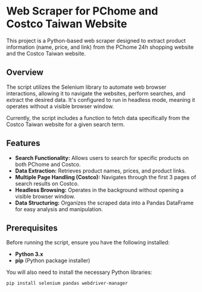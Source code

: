 # Web Scraper for PChome and Costco Taiwan Website

This project is a Python-based web scraper designed to extract product information (name, price, and link) from the PChome 24h shopping website and the Costco Taiwan website.

## Overview

The script utilizes the Selenium library to automate web browser interactions, allowing it to navigate the websites, perform searches, and extract the desired data. It's configured to run in headless mode, meaning it operates without a visible browser window.

Currently, the script includes a function to fetch data specifically from the Costco Taiwan website for a given search term.

## Features

* **Search Functionality:** Allows users to search for specific products on both PChome and Costco.
* **Data Extraction:** Retrieves product names, prices, and product links.
* **Multiple Page Handling (Costco):** Navigates through the first 3 pages of search results on Costco.
* **Headless Browsing:** Operates in the background without opening a visible browser window.
* **Data Structuring:** Organizes the scraped data into a Pandas DataFrame for easy analysis and manipulation.

## Prerequisites

Before running the script, ensure you have the following installed:

* **Python 3.x**
* **pip** (Python package installer)

You will also need to install the necessary Python libraries:

```bash
pip install selenium pandas webdriver-manager
